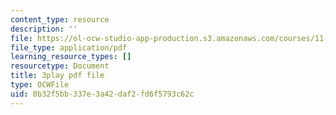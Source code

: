 ```yaml
---
content_type: resource
description: ''
file: https://ol-ocw-studio-app-production.s3.amazonaws.com/courses/11-384-malaysia-sustainable-cities-practicum-spring-2018/0b32f5bb337e3a42daf2fd6f5793c62c_PfxuFD4ML9s.pdf
file_type: application/pdf
learning_resource_types: []
resourcetype: Document
title: 3play pdf file
type: OCWFile
uid: 0b32f5bb-337e-3a42-daf2-fd6f5793c62c
---
```

